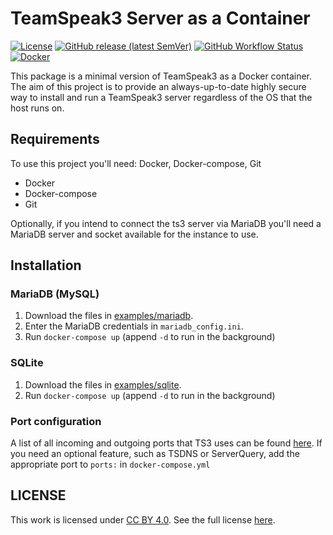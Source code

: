 # TeamSpeak3 Server as a Container

[![License](https://img.shields.io/github/license/Carlgo11/Teamspeak-docker?color=00b1d6&style=for-the-badge)][license]
[![GitHub release (latest SemVer)](https://img.shields.io/github/v/release/Carlgo11/Teamspeak-docker?style=for-the-badge)][version]
[![GitHub Workflow Status](https://img.shields.io/github/workflow/status/Carlgo11/Teamspeak-docker/Docker?style=for-the-badge)][workflow]
[![Docker](https://img.shields.io/docker/image-size/carlgo11/teamspeak?label=Docker&sort=semver&style=for-the-badge)][docker]    

This package is a minimal version of TeamSpeak3 as a Docker container.  
The aim of this project is to provide an always-up-to-date highly secure way to install and run a TeamSpeak3 server regardless of the OS that the host runs on.

## Requirements

To use this project you'll need:
Docker, Docker-compose, Git
* Docker
* Docker-compose
* Git

Optionally, if you intend to connect the ts3 server via MariaDB you'll need a MariaDB server and socket available for the instance to use.

## Installation

### MariaDB (MySQL)

1. Download the files in [examples/mariadb](mariadb).
1. Enter the MariaDB credentials in `mariadb_config.ini`.
1. Run `docker-compose up` (append `-d` to run in the background)

### SQLite

1. Download the files in [examples/sqlite](sqlite).
1. Run `docker-compose up` (append `-d` to run in the background)

### Port configuration

A list of all incoming and outgoing ports that TS3 uses can be found [here](ports).
If you need an optional feature, such as TSDNS or ServerQuery, add the appropriate port to `ports:` in `docker-compose.yml`

## LICENSE

This work is licensed under [CC BY 4.0](cc). See the full license [here][license].

[license]: LICENSE
[cc]: https://creativecommons.org/licenses/by/4.0/
[version]: https://github.com/Carlgo11/Teamspeak-docker/releases/latest
[workflow]: https://github.com/Carlgo11/Teamspeak-docker/actions?query=workflow%3ADocker
[docker]: https://hub.docker.com/r/carlgo11/teamspeak
[mariadb]: examples/mariadb/
[sqlite]: examples/sqlite/
[ports]: https://support.teamspeak.com/hc/en-us/articles/360002712257